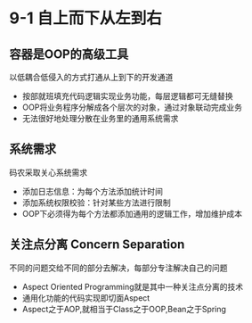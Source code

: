 # 9-1 自上而下从左到右
## 容器是OOP的高级工具
以低耦合低侵入的方式打通从上到下的开发通道
* 按部就班填充代码逻辑实现业务功能，每层逻辑都可无缝替换
* OOP将业务程序分解成各个层次的对象，通过对象联动完成业务
* 无法很好地处理分散在业务里的通用系统需求
##  系统需求
码农采取关心系统需求
* 添加日志信息：为每个方法添加统计时间
* 添加系统权限校验：针对某些方法进行限制
* OOP下必须得为每个方法都添加通用的逻辑工作，增加维护成本
## 关注点分离 Concern Separation
不同的问题交给不同的部分去解决，每部分专注解决自己的问题
* Aspect Oriented Programming就是其中一种关注点分离的技术
* 通用化功能的代码实现即切面Aspect
* Aspect之于AOP,就相当于Class之于OOP,Bean之于Spring
